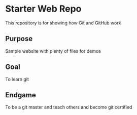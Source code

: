 # Starter Web Repo

This repository is for showing how Git and GitHub work

## Purpose

Sample website with plenty of files for demos

## Goal
To learn git

## Endgame
To be a git master and teach others and become git certified